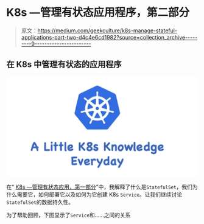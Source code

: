 # K8s —管理有状态应用程序，第二部分

> 原文：<https://medium.com/geekculture/k8s-manage-stateful-applications-part-two-d4c4e6cd1982?source=collection_archive---------9----------------------->

## 在 K8s 中管理有状态的应用程序

![](img/7b4686c9e7d0369edef677c93574400f.png)

在“ [K8s —管理有状态应用，第一部分](/dev-genius/k8s-manage-stateful-applications-part-one-c9b4f7e74488)”中，我解释了什么是`StatefulSet`，我们为什么需要它，如何部署它以及如何为它创建 K8s `Service`。让我们继续讨论`StatefulSet`的数据持久性。

为了帮助回顾，下图显示了`Service`和……之间的关系
